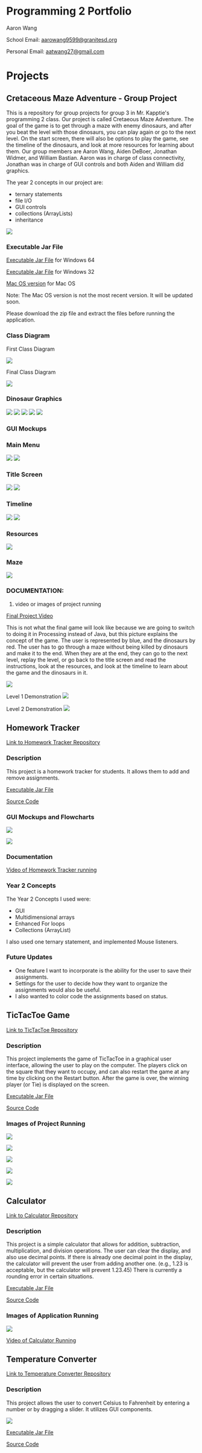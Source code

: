 # Programming 2 Portfolio
Aaron Wang

School Email: [aarowang9599@granitesd.org](mailto:aarowang9599@granitesd.org)

Personal Email: [aatwang27@gmail.com](mailto:aatwang27@gmail.com)

# Projects

## Cretaceous Maze Adventure - Group Project

This is a repository for group projects for group 3 in Mr. Kapptie's programming 2 class. Our project is called Cretaeous Maze Adventure. The goal of the game is to get through a maze with enemy dinosaurs, and after you beat the level with those dinosaurs, you can play again or go to the next level. On the start screen, there will also be options to play the game, see the timeline of the dinosaurs, and look at more resources for learning about them. Our group members are Aaron Wang, Aiden DeBoer, Jonathan Widmer, and William Bastian. Aaron was in charge of class connectivity, Jonathan was in charge of GUI controls and both Aiden and William did graphics. 

The year 2 concepts in our project are:
- ternary statements
- file I/O
- GUI controls
- collections (ArrayLists)
- inheritance

![](https://github.com/aaWang27/aaWang27.github.io/blob/gh-pages/CretaceousMazeAdventure/logo/repositorypic.PNG?raw=true)

### Executable Jar File
[Executable Jar File](https://github.com/aaWang27/aaWang27.github.io/raw/gh-pages/CretaceousMazeAdventure/applications/application.windows64.zip) for Windows 64

[Executable Jar File](https://github.com/aaWang27/aaWang27.github.io/raw/gh-pages/CretaceousMazeAdventure/applications/application.windows32.zip) for Windows 32

[Mac OS version](https://github.com/aaWang27/aaWang27.github.io/raw/gh-pages/CretaceousMazeAdventure/applications/application.macosx-20210521T192826Z-001.zip) for Mac OS

Note: The Mac OS version is not the most recent version. It will be updated soon.

Please download the zip file and extract the files before running the application.

### Class Diagram
First Class Diagram

![](https://github.com/aaWang27/aaWang27.github.io/blob/gh-pages/CretaceousMazeAdventure/logo/groupprojectdiagram1.png?raw=true)

Final Class Diagram

![](https://github.com/aaWang27/aaWang27.github.io/blob/gh-pages/CretaceousMazeAdventure/logo/classdiagram.png?raw=true)

### Dinosaur Graphics
![](https://github.com/aaWang27/aaWang27.github.io/blob/gh-pages/CretaceousMazeAdventure/logo/projectimage.JPG?raw=true)
![](https://github.com/aaWang27/aaWang27.github.io/blob/gh-pages/CretaceousMazeAdventure/logo/projectimage2.JPG?raw=true)
![](https://github.com/aaWang27/aaWang27.github.io/blob/gh-pages/CretaceousMazeAdventure/logo/projectimage3.JPG?raw=true)
![](https://github.com/aaWang27/aaWang27.github.io/blob/gh-pages/CretaceousMazeAdventure/logo/triceratops1.png?raw=true)
![](https://github.com/aaWang27/aaWang27.github.io/blob/gh-pages/CretaceousMazeAdventure/logo/brachiosaurus.png?raw=true)

### GUI Mockups
### Main Menu
![](https://github.com/aaWang27/aaWang27.github.io/blob/gh-pages/CretaceousMazeAdventure/Exports/MainMenuMainMenu.png?raw=true)
![](https://github.com/aaWang27/aaWang27.github.io/blob/gh-pages/CretaceousMazeAdventure/src/data/StartScreen.png?raw=true)
### Title Screen
![](https://github.com/aaWang27/aaWang27.github.io/blob/gh-pages/CretaceousMazeAdventure/Exports/TitleScreenTitle%20Screen.png?raw=true)
![](https://github.com/aaWang27/aaWang27.github.io/blob/gh-pages/CretaceousMazeAdventure/src/data/TitleScreen.png?raw=true)
### Timeline
![](https://github.com/aaWang27/aaWang27.github.io/blob/gh-pages/CretaceousMazeAdventure/Exports/TimelineTimeline.png?raw=true)
![](https://github.com/aaWang27/aaWang27.github.io/blob/gh-pages/CretaceousMazeAdventure/src/data/Timeline.png?raw=true)
### Resources
![](https://github.com/aaWang27/aaWang27.github.io/blob/gh-pages/CretaceousMazeAdventure/src/data/Resources.png?raw=true)
### Maze
![](https://github.com/aaWang27/aaWang27.github.io/blob/gh-pages/CretaceousMazeAdventure/Exports/MazeMaze.png?raw=true)

### DOCUMENTATION:
1. video or images of project running

[Final Project Video](https://github.com/aaWang27/aaWang27.github.io/raw/gh-pages/CretaceousMazeAdventure/finalprojectvideo.mp4)

This is not what the final game will look like because we are going to switch to doing it in Processing instead of Java, but this picture explains the concept of the game. The user is represented by blue, and the dinosaurs by red. The user has to go through a maze without being killed by dinosaurs and make it to the end. When they are at the end, they can go to the next level, replay the level, or go back to the title screen and read the instructions, look at the resources, and look at the timeline to learn about the game and the dinosaurs in it.

![](https://github.com/aaWang27/aaWang27.github.io/blob/gh-pages/CretaceousMazeAdventure/logo/levelone.JPG?raw=true)

Level 1 Demonstration
![](https://github.com/aaWang27/aaWang27.github.io/blob/gh-pages/CretaceousMazeAdventure/logo/demo1.PNG?raw=true)

Level 2 Demonstration
![](https://github.com/aaWang27/aaWang27.github.io/blob/gh-pages/CretaceousMazeAdventure/logo/demo2.PNG?raw=true)


## Homework Tracker

[Link to Homework Tracker Repository](https://github.com/aaWang27/HomeworkTracker)

### Description
This project is a homework tracker for students. It allows them to add and remove assignments.

[Executable Jar File](https://github.com/aaWang27/Programming-2-Portfolio/raw/gh-pages/HomeworkTracker/HomeworkTracker.jar)

[Source Code](https://github.com/aaWang27/aaWang27.github.io/raw/gh-pages/HomeworkTracker/src/HomeworkTrackerCode.zip)

### GUI Mockups and Flowcharts

![](https://github.com/aaWang27/HomeworkTracker/blob/main/images/HomeworkTracker.png?raw=true)

![](https://github.com/aaWang27/HomeworkTracker/blob/main/images/HomeworkTracker%20Flowchart.png?raw=true)

### Documentation
[Video of Homework Tracker running](https://github.com/aaWang27/aaWang27.github.io/raw/gh-pages/HomeworkTracker/doc/homeworkTrackerDemo.avi)

### Year 2 Concepts
The Year 2 Concepts I used were:
* GUI
* Multidimensional arrays
* Enhanced For loops
* Collections (ArrayList)

I also used one ternary statement, and implemented Mouse listeners.

### Future Updates
* One feature I want to incorporate is the ability for the user to save their assignments.
* Settings for the user to decide how they want to organize the assignments would also be useful.
* I also wanted to color code the assignments based on status.

## TicTacToe Game

[Link to TicTacToe Repository](https://github.com/aaWang27/TicTacToeGame)

### Description

This project implements the game of TicTacToe in a graphical user interface, allowing the user to play on the computer. The players click on the square that they want to occupy, and can also restart the game at any time by clicking on the Restart button. After the game is over, the winning player (or Tie) is displayed on the screen.

[Executable Jar File](https://github.com/aaWang27/aaWang27.github.io/raw/gh-pages/TicTacToe/TicTacToeGame.jar)

[Source Code](https://github.com/aaWang27/aaWang27.github.io/raw/gh-pages/TicTacToe/TicTacToeGameCode.zip)

### Images of Project Running

![](https://github.com/aaWang27/aaWang27.github.io/blob/gh-pages/TicTacToe/images/TicTacToeStart.PNG?raw=true)

![](https://github.com/aaWang27/aaWang27.github.io/blob/gh-pages/TicTacToe/images/TicTacToeRunning1.PNG?raw=true)

![](https://github.com/aaWang27/aaWang27.github.io/blob/gh-pages/TicTacToe/images/TicTacToeRunning2.PNG?raw=true)

![](https://github.com/aaWang27/aaWang27.github.io/blob/gh-pages/TicTacToe/images/TicTacToeRunning3.PNG?raw=true)

![](https://github.com/aaWang27/aaWang27.github.io/blob/gh-pages/TicTacToe/images/TicTacToeRunning4.PNG?raw=true)

## Calculator

[Link to Calculator Repository](https://github.com/aaWang27/Calculator)

### Description

This project is a simple calculator that allows for addition, subtraction, multiplication, and division operations. The user can clear the display, and also use decimal points. If there is already one decimal point in the display, the calculator will prevent the user from adding another one. (e.g., 1.23 is acceptable, but the calculator will prevent 1.23.45) There is currently a rounding error in certain situations.

[Executable Jar File](https://github.com/aaWang27/aaWang27.github.io/raw/gh-pages/Calculator/Calculator.jar)

[Source Code](https://github.com/aaWang27/aaWang27.github.io/raw/gh-pages/Calculator/CalculatorCode.zip)

### Images of Application Running

![](https://github.com/aaWang27/aaWang27.github.io/blob/gh-pages/Calculator/images/CalculatorStart.PNG?raw=true)

[Video of Calculator Running](https://github.com/aaWang27/aaWang27.github.io/raw/gh-pages/Calculator/images/CalculatorRunning.avi)

## Temperature Converter

[Link to Temperature Converter Repository](https://github.com/aaWang27/TempConverter)

### Description

This project allows the user to convert Celsius to Fahrenheit by entering a number or by dragging a slider. It utilizes GUI components.

![](https://github.com/aaWang27/Programming-2-Portfolio/blob/b3a993b6217a573d420cb93e45f653bad2686d70/TempConverter/tempConverterRunning.PNG?raw=true)

[Executable Jar File](https://github.com/aaWang27/Programming-2-Portfolio/raw/gh-pages/TempConverter/tempConverter.jar)

[Source Code](https://github.com/aaWang27/aaWang27.github.io/raw/gh-pages/TempConverter/src/TempConverterCode.zip)
